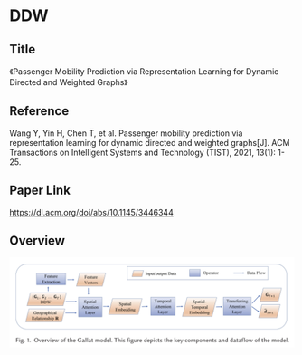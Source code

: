 # DDW
## Title
《Passenger Mobility Prediction via Representation Learning for Dynamic Directed and Weighted Graphs》

## Reference
Wang Y, Yin H, Chen T, et al. Passenger mobility prediction via representation learning for dynamic directed and weighted graphs[J]. ACM Transactions on Intelligent Systems and Technology (TIST), 2021, 13(1): 1-25.

## Paper Link
https://dl.acm.org/doi/abs/10.1145/3446344

## Overview
![框图](./ddw.png)